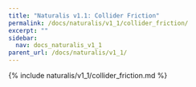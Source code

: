 ```yaml
---
title: "Naturalis v1.1: Collider Friction"
permalink: /docs/naturalis/v1_1/collider_friction/
excerpt: ""
sidebar:
  nav: docs_naturalis_v1_1
parent_url: /docs/naturalis/v1_1/
---
```


{% include naturalis/v1_1/collider_friction.md %}
